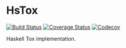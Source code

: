 # HsTox

[![Build Status](https://api.travis-ci.org/TokTok/hstox.svg)](https://travis-ci.org/TokTok/hstox)
[![Coverage Status](https://coveralls.io/repos/github/TokTok/hstox/badge.svg?branch=master)](https://coveralls.io/github/TokTok/hstox?branch=master)
[![Codecov](https://codecov.io/gh/TokTok/hstox/branch/master/graph/badge.svg)](https://codecov.io/gh/TokTok/hstox)

Haskell Tox implementation.
